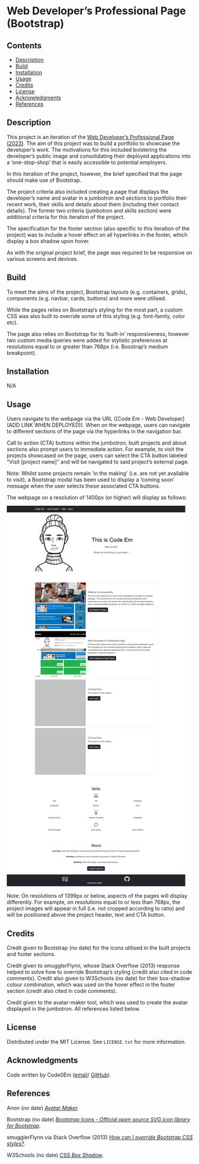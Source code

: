 # Web Developer’s Professional Page (Bootstrap)

## Contents

* [Description](#description)
* [Build](#build)
* [Installation](#installation)
* [Usage](#usage)
* [Credits](#credits)
* [License](#license)
* [Acknowledgments](#acknowledgments)
* [References](#references)

## Description

This project is an iteration of the [Web Developer’s Professional Page (2023)](https://code0em.github.io/webdev-professional-page/). The aim of this project was to build a portfolio to showcase the developer’s work. The motivations for this included bolstering the developer’s public image and consolidating their deployed applications into a ‘one-stop-shop’ that is easily accessible to potential employers.

In this iteration of the project, however, the brief specified that the page should make use of Bootstrap.

The project criteria also included creating a page that displays the developer’s name and avatar in a jumbotron and sections to portfolio their recent work, their skills and details about them (including their contact details). The former two criteria (jumbotron and skills section) were additional criteria for this iteration of the project.

The specification for the footer section (also specific to this iteration of the project) was to include a hover effect on all hyperlinks in the footer, which display a box shadow upon hover.

As with the original project brief, the page was required to be responsive on various screens and devices.

## Build

To meet the aims of the project, Bootstrap layouts (e.g. containers, grids), components (e.g. navbar, cards, buttons) and more were utilised.

While the pages relies on Bootstrap’s styling for the most part, a custom CSS was also built to override some of this styling (e.g. font-family, color etc).

The page also relies on Bootstrap for its ‘built-in’ responsiveness, however two custom media queries were added for stylistic preferences at resolutions equal to or greater than 768px (i.e. Boostrap’s medium breakpoint).

## Installation

N/A

## Usage

Users navigate to the webpage via the URL ([Code Em - Web Developer](ADD LINK WHEN DEPLOYED)). When on the webpage, users can navigate to different sections of the page via the hyperlinks in the navigation bar.

Call to action (CTA) buttons within the jumbotron, built projects and about sections also prompt users to immediate action. For example, to visit the projects showcased on the page, users can select the CTA button labeled “Visit [project name]” and will be navigated to said project’s external page.

Note: Whilst some projects remain ‘in the making’ (i.e. are not yet available to visit), a Bootstrap modal has been used to display a ‘coming soon’ message when the user selects these associated CTA buttons.

The webpage on a resolution of 1400px (or higher) will display as follows:

![Screenshot of Code Em Web Developer Bootstrap homepage](./images/webdev-professional-page-bootstrap-screenshot.png)

Note: On resolutions of 1399px or below, aspects of the pages will display differently. For example, on resolutions equal to or less than 768px, the project images will appear in full (i.e. not cropped according to ratio) and will be positioned above the project header, text and CTA button.

## Credits

Credit given to Bootstrap (no date) for the icons utilised in the built projects and footer sections.

Credit given to smugglerFlynn, whose Stack Overflow (2013) response helped to solve how to override Bootstrap’s styling (credit also cited in code comments). Credit also given to W3Schools (no date) for their box-shadow colour combination, which was used on the hover effect in the footer section (credit also cited in code comments).

Credit given to the avatar-maker tool, which was used to create the avatar displayed in the jumbotron. All references listed below. 

## License

Distributed under the MIT License. See `LICENSE.txt` for more information.

## Acknowledgments

Code written by Code0Em ([email](mailto:code.em@outlook.com)/ [GitHub](https://github.com/Code0Em)).

## References

Anon (no date) [*Avatar Maker*](https://avatarmaker.com).

Bootstrap (no date) [*Bootstrap Icons - Official open source SVG icon library for Bootstrap*](https://icons.getbootstrap.com/).

smugglerFlynn via Stack Overflow (2013) [*How can I override Bootstrap CSS styles?*](https://stackoverflow.com/questions/20721248/how-can-i-override-bootstrap-css-styles).

W3Schools (no date) [*CSS Box Shadow*](https://www.w3schools.com/css/css3_shadows_box.asp).
